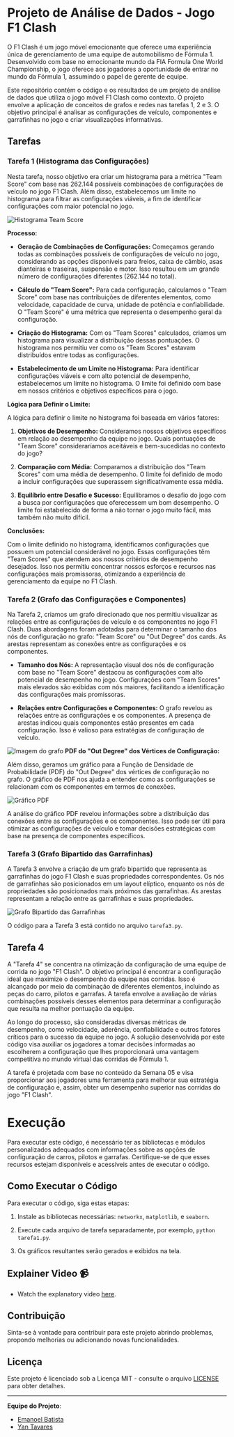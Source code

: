 # Projeto de Análise de Dados - Jogo F1 Clash

O F1 Clash é um jogo móvel emocionante que oferece uma experiência única de gerenciamento de uma equipe de automobilismo de Fórmula 1. Desenvolvido com base no emocionante mundo da FIA Formula One World Championship, o jogo oferece aos jogadores a oportunidade de entrar no mundo da Fórmula 1, assumindo o papel de gerente de equipe.

Este repositório contém o código e os resultados de um projeto de análise de dados que utiliza o jogo móvel F1 Clash como contexto. O projeto envolve a aplicação de conceitos de grafos e redes nas tarefas 1, 2 e 3. O objetivo principal é analisar as configurações de veículo, componentes e garrafinhas no jogo e criar visualizações informativas.

## Tarefas


### Tarefa 1 (Histograma das Configurações)

Nesta tarefa, nosso objetivo era criar um histograma para a métrica "Team Score" com base nas 262.144 possíveis combinações de configurações de veículo no jogo F1 Clash. Além disso, estabelecemos um limite no histograma para filtrar as configurações viáveis, a fim de identificar configurações com maior potencial no jogo.

![Histograma Team Score](https://github.com/yantvrs/Data_structure_2/blob/main/configuringASetup/images/limite_0_task_1.png)

**Processo:**

- **Geração de Combinações de Configurações:** Começamos gerando todas as combinações possíveis de configurações de veículo no jogo, considerando as opções disponíveis para freios, caixa de câmbio, asas dianteiras e traseiras, suspensão e motor. Isso resultou em um grande número de configurações diferentes (262.144 no total).

- **Cálculo do "Team Score":** Para cada configuração, calculamos o "Team Score" com base nas contribuições de diferentes elementos, como velocidade, capacidade de curva, unidade de potência e confiabilidade. O "Team Score" é uma métrica que representa o desempenho geral da configuração.

- **Criação do Histograma:** Com os "Team Scores" calculados, criamos um histograma para visualizar a distribuição dessas pontuações. O histograma nos permitiu ver como os "Team Scores" estavam distribuídos entre todas as configurações.

- **Estabelecimento de um Limite no Histograma:** Para identificar configurações viáveis e com alto potencial de desempenho, estabelecemos um limite no histograma. O limite foi definido com base em nossos critérios e objetivos específicos para o jogo.

**Lógica para Definir o Limite:**

A lógica para definir o limite no histograma foi baseada em vários fatores:

1. **Objetivos de Desempenho:** Consideramos nossos objetivos específicos em relação ao desempenho da equipe no jogo. Quais pontuações de "Team Score" consideraríamos aceitáveis e bem-sucedidas no contexto do jogo?

2. **Comparação com Média:** Comparamos a distribuição dos "Team Scores" com uma média de desempenho. O limite foi definido de modo a incluir configurações que superassem significativamente essa média.

3. **Equilíbrio entre Desafio e Sucesso:** Equilibramos o desafio do jogo com a busca por configurações que oferecessem um bom desempenho. O limite foi estabelecido de forma a não tornar o jogo muito fácil, mas também não muito difícil.

**Conclusões:**

Com o limite definido no histograma, identificamos configurações que possuem um potencial considerável no jogo. Essas configurações têm "Team Scores" que atendem aos nossos critérios de desempenho desejados. Isso nos permitiu concentrar nossos esforços e recursos nas configurações mais promissoras, otimizando a experiência de gerenciamento da equipe no F1 Clash.



### Tarefa 2 (Grafo das Configurações e Componentes)


Na Tarefa 2, criamos um grafo direcionado que nos permitiu visualizar as relações entre as configurações de veículo e os componentes no jogo F1 Clash. Duas abordagens foram adotadas para determinar o tamanho dos nós de configuração no grafo: "Team Score" ou "Out Degree" dos cards. As arestas representam as conexões entre as configurações e os componentes.

- **Tamanho dos Nós:** A representação visual dos nós de configuração com base no "Team Score" destacou as configurações com alto potencial de desempenho no jogo. Configurações com "Team Scores" mais elevados são exibidas com nós maiores, facilitando a identificação das configurações mais promissoras.

- **Relações entre Configurações e Componentes:** O grafo revelou as relações entre as configurações e os componentes. A presença de arestas indicou quais componentes estão presentes em cada configuração. Isso é valioso para estratégias de configuração de veículo.

![Imagem do grafo](https://github.com/yantvrs/Data_structure_2/blob/main/configuringASetup/images/task_2_part_1.png)
**PDF do "Out Degree" dos Vértices de Configuração:**

Além disso, geramos um gráfico para a Função de Densidade de Probabilidade (PDF) do "Out Degree" dos vértices de configuração no grafo. O gráfico de PDF nos ajuda a entender como as configurações se relacionam com os componentes em termos de conexões.

![Gráfico PDF](https://github.com/yantvrs/Data_structure_2/blob/main/configuringASetup/images/task_2_part_2.png)

A análise do gráfico PDF revelou informações sobre a distribuição das conexões entre as configurações e os componentes. Isso pode ser útil para otimizar as configurações de veículo e tomar decisões estratégicas com base na presença de componentes específicos.

### Tarefa 3 (Grafo Bipartido das Garrafinhas)

A Tarefa 3 envolve a criação de um grafo bipartido que representa as garrafinhas do jogo F1 Clash e suas propriedades correspondentes. Os nós de garrafinhas são posicionados em um layout elíptico, enquanto os nós de propriedades são posicionados mais próximos das garrafinhas. As arestas representam a relação entre as garrafinhas e suas propriedades.

![Grafo Bipartido das Garrafinhas](https://github.com/yantvrs/Data_structure_2/blob/main/configuringASetup/images/task_3.png)

O código para a Tarefa 3 está contido no arquivo `tarefa3.py`.

## Tarefa 4

A "Tarefa 4" se concentra na otimização da configuração de uma equipe de corrida no jogo "F1 Clash". O objetivo principal é encontrar a configuração ideal que maximize o desempenho da equipe nas corridas. Isso é alcançado por meio da combinação de diferentes elementos, incluindo as peças do carro, pilotos e garrafas. A tarefa envolve a avaliação de várias combinações possíveis desses elementos para determinar a configuração que resulta na melhor pontuação da equipe.

Ao longo do processo, são consideradas diversas métricas de desempenho, como velocidade, aderência, confiabilidade e outros fatores críticos para o sucesso da equipe no jogo. A solução desenvolvida por este código visa auxiliar os jogadores a tomar decisões informadas ao escolherem a configuração que lhes proporcionará uma vantagem competitiva no mundo virtual das corridas de Fórmula 1.

A tarefa é projetada com base no conteúdo da Semana 05 e visa proporcionar aos jogadores uma ferramenta para melhorar sua estratégia de configuração e, assim, obter um desempenho superior nas corridas do jogo "F1 Clash".

# Execução
Para executar este código, é necessário ter as bibliotecas e módulos personalizados adequados com informações sobre as opções de configuração de carros, pilotos e garrafas. Certifique-se de que esses recursos estejam disponíveis e acessíveis antes de executar o código.

## Como Executar o Código

Para executar o código, siga estas etapas:

1. Instale as bibliotecas necessárias: `networkx`, `matplotlib`, e `seaborn`.

2. Execute cada arquivo de tarefa separadamente, por exemplo, `python tarefa1.py`.

3. Os gráficos resultantes serão gerados e exibidos na tela.

## Explainer Video 📹

- Watch the explanatory video [here](https://www.loom.com/share/d71da665d6cd4afab46034a9f9506934).

## Contribuição

Sinta-se à vontade para contribuir para este projeto abrindo problemas, propondo melhorias ou adicionando novas funcionalidades.

## Licença

Este projeto é licenciado sob a Licença MIT - consulte o arquivo [LICENSE](LICENSE) para obter detalhes.

---

**Equipe do Projeto**:

- [Emanoel Batista](https://github.com/EmanoelBatista) 
- [Yan Tavares](https://github.com/yantvrs) 

